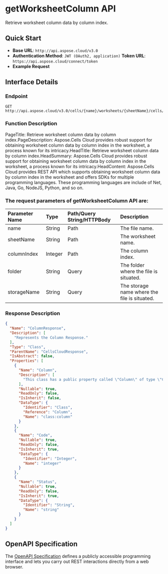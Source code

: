 # **getWorksheetColumn API**

Retrieve worksheet column data by column index. 

## **Quick Start**

- **Base URL**: `http://api.aspose.cloud/v3.0`
- **Authentication Method**: `JWT (OAuth2, application)`  **Token URL**: `https://api.aspose.cloud/connect/token`
- **Example Request** 
<script src="https://gist.github.com/aspose-cells-cloud-gists/8a5b324fdf3e574dbd747c1a1e24b05d.js?file=Example30_GetWorksheetColumn.cs"></script>

## **Interface Details**

### **Endpoint** 

```
GET http://api.aspose.cloud/v3.0/cells/{name}/worksheets/{sheetName}/cells/columns/{columnIndex}
```

### **Function Description**
PageTitle: Retrieve worksheet column data by column index.PageDescription: Aspose.Cells Cloud provides robust support for obtaining worksheet column data by column index in the worksheet, a process known for its intricacy.HeadTitle: Retrieve worksheet column data by column index.HeadSummary: Aspose.Cells Cloud provides robust support for obtaining worksheet column data by column index in the worksheet, a process known for its intricacy.HeadContent: Aspose.Cells Cloud provides REST API which supports obtaining worksheet column data by column index in the worksheet and offers SDKs for multiple programming languages. These programming languages are include of Net, Java, Go, NodeJS, Python, and so on.

### The request parameters of **getWorksheetColumn** API are: 

| Parameter Name | Type | Path/Query String/HTTPBody | Description | 
| :- | :- | :- |:- | 
|name|String|Path|The file name.|
|sheetName|String|Path|The worksheet name.|
|columnIndex|Integer|Path|The column index.|
|folder|String|Query|The folder where the file is situated.|
|storageName|String|Query|The storage name where the file is situated.|


### **Response Description**
```json
{
  "Name": "ColumnResponse",
  "Description": [
    "Represents the Column Response."
  ],
  "Type": "Class",
  "ParentName": "CellsCloudResponse",
  "IsAbstract": false,
  "Properties": [
    {
      "Name": "Column",
      "Description": [
        "This class has a public property called \"Column\" of type \"Column\" with both getter and setter methods."
      ],
      "Nullable": true,
      "ReadOnly": false,
      "IsInherit": false,
      "DataType": {
        "Identifier": "Class",
        "Reference": "Column",
        "Name": "class:column"
      }
    },
    {
      "Name": "Code",
      "Nullable": true,
      "ReadOnly": false,
      "IsInherit": true,
      "DataType": {
        "Identifier": "Integer",
        "Name": "integer"
      }
    },
    {
      "Name": "Status",
      "Nullable": true,
      "ReadOnly": false,
      "IsInherit": true,
      "DataType": {
        "Identifier": "String",
        "Name": "string"
      }
    }
  ]
}
```

## OpenAPI Specification

The [OpenAPI Specification](https://reference.aspose.cloud/cells/#/CellsController/GetWorksheetColumn) defines a publicly accessible programming interface and lets you carry out REST interactions directly from a web browser.

